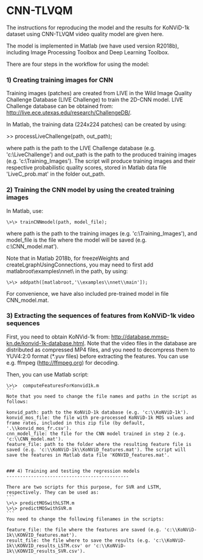 # CNN-TLVQM

The instructions for reproducing the model and the results for KoNViD-1k dataset using CNN-TLVQM video quality model are given here.

The model is implemented in Matlab (we have used version R2018b), including Image Processing Toolbox and Deep Learning Toolbox.

There are four steps in the workflow for using the model: 

### 1) Creating training images for CNN

Training images (patches) are created from LIVE in the Wild Image Quality Challenge Database (LIVE Challenge) to train the 2D-CNN model. LIVE Challenge database can be obtained from: http://live.ece.utexas.edu/research/ChallengeDB/.

In Matlab, the training data (224x224 patches) can be created by using:

\>\> processLiveChallenge(path, out_path);

where path is the path to the LIVE Challenge database (e.g. 'c:\\LiveChallenge') and out_path is the path to the produced training images (e.g. 'c:\\Training_Images'). The script will produce training images and their respective probabilistic quality scores, stored in Matlab data file 'LiveC_prob.mat' in the folder out_path.


### 2) Training the CNN model by using the created training images 

In Matlab, use:
```
\>\> trainCNNmodel(path, model_file);
```
where path is the path to the training images (e.g. 'c:\\Training_Images'), and model_file is the file where the model will be saved (e.g. c:\\CNN_model.mat').

Note that in Matlab 2018b, for freezeWeights and createLgraphUsingConnections, you may need to first add matlabroot\examples\nnet\ in the path, by using:
```  
\>\> addpath([matlabroot,'\\examples\\nnet\\main']);
```
For convenience, we have also included pre-trained model in file CNN_model.mat.

### 3) Extracting the sequences of features from KoNViD-1k video sequences 

First, you need to obtain KoNVid-1k from: http://database.mmsp-kn.de/konvid-1k-database.html. Note that the video files in the database are distributed as compressed MP4 files, and you need to decompress them to YUV4:2:0 format (\*.yuv files) before extracting the features. You can use e.g. ffmpeg (http://ffmpeg.org) for decoding.

Then, you can use Matlab script:
``````
\>\>  computeFeaturesForKonvid1k.m 
```
Note that you need to change the file names and paths in the script as follows:

konvid_path: path to the KoNViD-1k database (e.g. 'c:\\KoNViD-1k').
konvid_mos_file: the file with pre-processed KoNViD-1k MOS values and frame rates, included in this zip file (by default, '.\\konvid_mos_fr.csv').
cnn_model_file: the file for the CNN model trained in step 2 (e.g. 'c:\\CNN_model.mat').
feature_file: path to the folder where the resulting feature file is saved (e.g. 'c:\\KoNViD-1k\\KoNViD_features.mat'). The script will save the features in Matlab data file 'KONVID_features.mat'.


### 4) Training and testing the regression models 
---------------------------------------------

There are two scripts for this purpose, for SVR and LSTM, respectively. They can be used as:
```
\>\> predictMOSwithLSTM.m
\>\> predictMOSwithSVR.m
```
You need to change the following filenames in the scripts:

feature_file: the file where the features are saved (e.g. 'c:\\KoNViD-1k\\KONVID_features.mat').
result_file: the file where to save the results (e.g. 'c:\\KoNViD-1k\\KONVID_results_LSTM.csv' or 'c:\\KoNViD-1k\\KONVID_results_SVR.csv').
